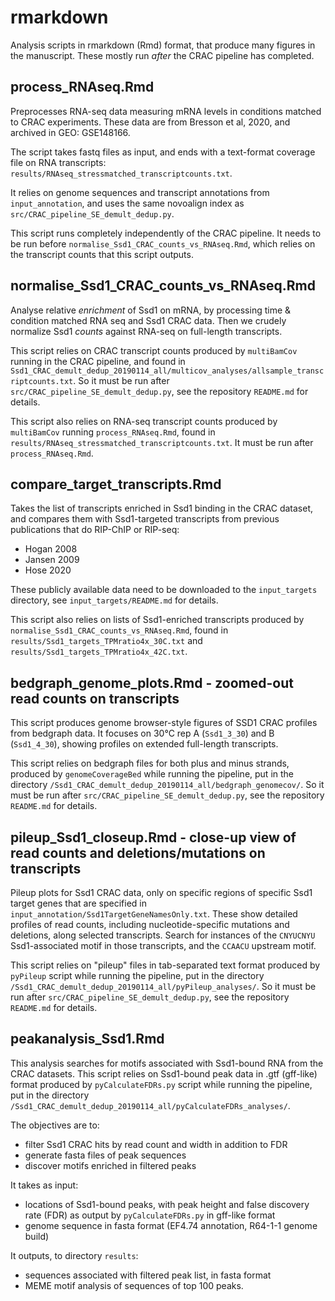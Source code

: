 # rmarkdown

Analysis scripts in rmarkdown (Rmd) format, that produce many figures in the manuscript.
These mostly run *after* the CRAC pipeline has completed.


## process_RNAseq.Rmd

Preprocesses RNA-seq data measuring mRNA levels in conditions matched to CRAC experiments. These data are from Bresson et al, 2020, and archived in GEO: GSE148166.

The script takes fastq files as input, and ends with a text-format coverage file on RNA transcripts: `results/RNAseq_stressmatched_transcriptcounts.txt`.

It relies on genome sequences and transcript annotations from `input_annotation`, and uses the same novoalign index as `src/CRAC_pipeline_SE_demult_dedup.py`.

This script runs completely independently of the CRAC pipeline.
It needs to be run before `normalise_Ssd1_CRAC_counts_vs_RNAseq.Rmd`, which relies on the transcript counts that this script outputs.


## normalise_Ssd1_CRAC_counts_vs_RNAseq.Rmd

Analyse relative *enrichment* of Ssd1 on mRNA, by processing time & condition matched RNA seq and Ssd1 CRAC data. Then we crudely normalize Ssd1 *counts* against RNA-seq on full-length transcripts.

This script relies on CRAC transcript counts produced by `multiBamCov` running in the CRAC pipeline, and found in `Ssd1_CRAC_demult_dedup_20190114_all/multicov_analyses/allsample_transcriptcounts.txt`. So it must be run after  `src/CRAC_pipeline_SE_demult_dedup.py`, see the repository `README.md` for details. 

This script also relies on RNA-seq transcript counts produced by `multiBamCov` running `process_RNAseq.Rmd`, found in `results/RNAseq_stressmatched_transcriptcounts.txt`. It must be run after `process_RNAseq.Rmd`.


## compare_target_transcripts.Rmd

Takes the list of transcripts enriched in Ssd1 binding in the CRAC dataset, and compares them with Ssd1-targeted transcripts from previous publications that do RIP-ChIP or RIP-seq:

* Hogan 2008 
* Jansen 2009
* Hose 2020

These publicly available data need to be downloaded to the `input_targets` directory, see `input_targets/README.md` for details.

This script also relies on lists of Ssd1-enriched transcripts produced by `normalise_Ssd1_CRAC_counts_vs_RNAseq.Rmd`, found in `results/Ssd1_targets_TPMratio4x_30C.txt`
and `results/Ssd1_targets_TPMratio4x_42C.txt`.


## bedgraph_genome_plots.Rmd - zoomed-out read counts on transcripts

This script produces genome browser-style figures of SSD1 CRAC profiles from bedgraph data. It focuses on 30°C rep A (`Ssd1_3_30`) and B (`Ssd1_4_30`), showing profiles on extended full-length transcripts.

This script relies on bedgraph files for both plus and minus strands, produced by `genomeCoverageBed` while running the pipeline, put in the directory `/Ssd1_CRAC_demult_dedup_20190114_all/bedgraph_genomecov/`. So it must be run after  `src/CRAC_pipeline_SE_demult_dedup.py`, see the repository `README.md` for details.


## pileup_Ssd1_closeup.Rmd - close-up view of read counts and deletions/mutations on transcripts

Pileup plots for Ssd1 CRAC data, only on specific regions of specific Ssd1 target genes that are specified in `input_annotation/Ssd1TargetGeneNamesOnly.txt`. These show detailed profiles of read counts, including nucleotide-specific mutations and deletions, along selected transcripts. Search for instances of the `CNYUCNYU` Ssd1-associated motif in those transcripts, and the `CCAACU` upstream motif.

This script relies on "pileup" files in tab-separated text format produced by `pyPileup` script while running the pipeline, put in the directory `/Ssd1_CRAC_demult_dedup_20190114_all/pyPileup_analyses/`. So it must be run after  `src/CRAC_pipeline_SE_demult_dedup.py`, see the repository `README.md` for details.


## peakanalysis_Ssd1.Rmd

This analysis searches for motifs associated with Ssd1-bound RNA from the CRAC datasets.
This script relies on Ssd1-bound peak data in .gtf (gff-like) format produced by `pyCalculateFDRs.py` script while running the pipeline, put in the directory `/Ssd1_CRAC_demult_dedup_20190114_all/pyCalculateFDRs_analyses/`. 

The objectives are to:
* filter Ssd1 CRAC hits by read count and width in addition to FDR
* generate fasta files of peak sequences
* discover motifs enriched in filtered peaks

It takes as input: 
* locations of Ssd1-bound peaks, with peak height and false discovery rate (FDR) as output by `pyCalculateFDRs.py` in gff-like format
* genome sequence in fasta format (EF4.74 annotation, R64-1-1 genome build)

It outputs, to directory `results`:
* sequences associated with filtered peak list, in fasta format
* MEME motif analysis of sequences of top 100 peaks.

